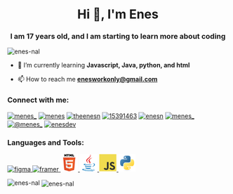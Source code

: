 <h1 align="center">Hi 👋, I'm Enes</h1>
<h3 align="center">I am 17 years old, and I am starting to learn more about coding</h3>

<p align="left"> <img src="https://komarev.com/ghpvc/?username=enes-nal&label=Profile%20views&color=0e75b6&style=flat" alt="enes-nal" /> </p>

- 🌱 I’m currently learning **Javascript, Java, python, and html**

- 📫 How to reach me **enesworkonly@gmail.com**

<h3 align="left">Connect with me:</h3>
<p align="left">
<a href="https://codepen.io/menes_" target="blank"><img align="center" src="https://cdn.jsdelivr.net/npm/simple-icons@3.0.1/icons/codepen.svg" alt="menes_" height="30" width="40" /></a>
<a href="https://dev.to/menes" target="blank"><img align="center" src="https://cdn.jsdelivr.net/npm/simple-icons@3.0.1/icons/dev-dot-to.svg" alt="menes" height="30" width="40" /></a>
<a href="https://twitter.com/theenesn" target="blank"><img align="center" src="https://cdn.jsdelivr.net/npm/simple-icons@3.0.1/icons/twitter.svg" alt="theenesn" height="30" width="40" /></a>
<a href="https://stackoverflow.com/users/15391463" target="blank"><img align="center" src="https://cdn.jsdelivr.net/npm/simple-icons@3.0.1/icons/stackoverflow.svg" alt="15391463" height="30" width="40" /></a>
<a href="https://codesandbox.com/enesn" target="blank"><img align="center" src="https://cdn.jsdelivr.net/npm/simple-icons@3.0.1/icons/codesandbox.svg" alt="enesn" height="30" width="40" /></a>
<a href="https://dribbble.com/menes_" target="blank"><img align="center" src="https://cdn.jsdelivr.net/npm/simple-icons@3.0.1/icons/dribbble.svg" alt="menes_" height="30" width="40" /></a>
<a href="https://medium.com/@menes_" target="blank"><img align="center" src="https://cdn.jsdelivr.net/npm/simple-icons@3.0.1/icons/medium.svg" alt="@menes_" height="30" width="40" /></a>
<a href="https://www.youtube.com/channel/UCge7hTLvxUyqa2Fzk03V7sA" target="blank"><img align="center" src="https://cdn.jsdelivr.net/npm/simple-icons@3.0.1/icons/youtube.svg" alt="enesdev" height="30" width="40" /></a>
</p>

<h3 align="left">Languages and Tools:</h3>
<p align="left"> <a href="https://www.figma.com/" target="_blank"> <img src="https://www.vectorlogo.zone/logos/figma/figma-icon.svg" alt="figma" width="40" height="40"/> </a> <a href="https://www.framer.com/" target="_blank"> <img src="https://www.vectorlogo.zone/logos/framer/framer-icon.svg" alt="framer" width="40" height="40"/> </a> <a href="https://www.w3.org/html/" target="_blank"> <img src="https://raw.githubusercontent.com/devicons/devicon/master/icons/html5/html5-original-wordmark.svg" alt="html5" width="40" height="40"/> </a> <a href="https://www.java.com" target="_blank"> <img src="https://raw.githubusercontent.com/devicons/devicon/master/icons/java/java-original.svg" alt="java" width="40" height="40"/> </a> <a href="https://developer.mozilla.org/en-US/docs/Web/JavaScript" target="_blank"> <img src="https://raw.githubusercontent.com/devicons/devicon/master/icons/javascript/javascript-original.svg" alt="javascript" width="40" height="40"/> </a> <a href="https://www.python.org" target="_blank"> <img src="https://raw.githubusercontent.com/devicons/devicon/master/icons/python/python-original.svg" alt="python" width="40" height="40"/> </a> </p>

<p><img align="left" src="https://github-readme-stats.vercel.app/api/top-langs?username=enes-nal&show_icons=true&locale=en&layout=compact" alt="enes-nal" /></p>

<p>&nbsp;<img align="center" src="https://github-readme-stats.vercel.app/api?username=enes-nal&show_icons=true&locale=en" alt="enes-nal" /></p>
